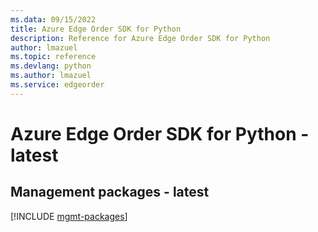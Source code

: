 ```yaml
---
ms.data: 09/15/2022
title: Azure Edge Order SDK for Python
description: Reference for Azure Edge Order SDK for Python
author: lmazuel
ms.topic: reference
ms.devlang: python
ms.author: lmazuel
ms.service: edgeorder
---
```

# Azure Edge Order SDK for Python - latest

## Management packages - latest
[!INCLUDE [mgmt-packages](edge-order-mgmt-index.md)]